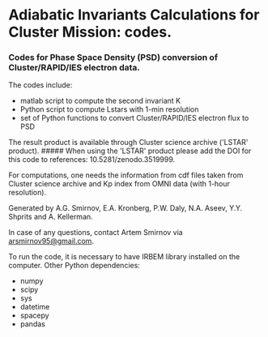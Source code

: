 # Adiabatic Invariants Calculations for Cluster Mission: codes.

### Codes for Phase Space Density (PSD) conversion of Cluster/RAPID/IES electron data.

The codes include:
* matlab script to compute the second invariant K
* Python script to compute Lstars with 1-min resolution
* set of Python functions to convert Cluster/RAPID/IES electron flux to PSD


The result product is available through Cluster science archive ('LSTAR' product). ##### When using the 'LSTAR' product please add the DOI for this code to references: 10.5281/zenodo.3519999.



For computations, one needs the information from cdf files taken from Cluster science
archive and Kp index from OMNI data (with 1-hour resolution).

Generated by A.G. Smirnov, E.A. Kronberg, P.W. Daly, N.A. Aseev, Y.Y. Shprits and A. Kellerman.

In case of any questions, contact Artem Smirnov via arsmirnov95@gmail.com.


To run the code, it is necessary to have IRBEM library installed on the computer.
Other Python dependencies:
* numpy 
* scipy
* sys 
* datetime
* spacepy
* pandas
